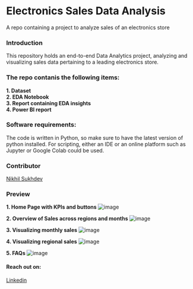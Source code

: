 # Electronics Sales Data Analysis
A repo containing a project to analyze sales of an electronics store

### Introduction
This repository holds an end-to-end Data Analytics project, analyzing and visualizing sales data pertaining to a leading electronics store.
### The repo contanis the following items: 
**1. Dataset**
<br>
**2. EDA Notebook**
<br>
**3. Report containing EDA insights**
<br>
**4. Power BI report**
<br>

### Software requirements:

The code is written in Python, so make sure to have the latest version of python installed. For scripting, either an IDE or an online platform such as Jupyter or Google Colab could be used.

### Contributor

[Nikhil Sukhdev](https://github.com/nikhilsukhdev)

### Preview

**1. Home Page with KPIs and buttons**
![image](https://github.com/nikhilsukhdev/Sales-Data-Analysis/assets/46552468/11316232-4bd8-43bc-b8df-9fc787199cb5)
<br>

**2. Overview of Sales across regions and months**
![image](https://github.com/nikhilsukhdev/Sales-Data-Analysis/assets/46552468/04492416-f23a-465e-8c89-0b5d68d74847)
<br>

**3. Visualizing monthly sales**
![image](https://github.com/nikhilsukhdev/Sales-Data-Analysis/assets/46552468/c3a5f254-ec5b-4c15-8ded-176ba4e4c78c)

**4. Visualizing regional sales**
![image](https://github.com/nikhilsukhdev/Sales-Data-Analysis/assets/46552468/4fe46070-3b29-4840-924b-1b27e4faf614)

**5. FAQs**
![image](https://github.com/nikhilsukhdev/Sales-Data-Analysis/assets/46552468/b27c312d-02e5-42cf-ba8e-5483f255d054)


#### Reach out on: 

[Linkedin](https://linkedin.com/in/nikhil-sukhdev-882395183) 



